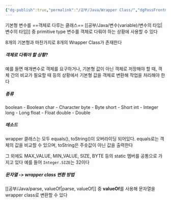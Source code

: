 ```yaml
---
{"dg-publish":true,"permalink":"/공부/Java/Wrapper Class/","dgPassFrontmatter":true}
---
```



기본형 변수를 ==객체로 다루는 클래스==
[[공부/Java/변수(variable)/변수의 타입\|변수의 타입]] 중 primitive type 변수를 객체로 다뤄야 하는 상황에 사용할 수 있다

8개의 기본형과 마찬가지로 8개의 Wrapper Class가 존재한다

##### 객체로 다뤄야 할 상황?

예를 들면 매개변수로 객체를 요구하거나,
기본형 값이 아닌 객체로 저장해야 할 때,
객체 간의 비교가 필요할 때 등의 상황에서 기본형 값을 객체로 변환해 작업을 처리해야 한다

##### 종류
boolean - Boolean
char - Character
byte - Byte
short - Short
int - Integer
long - Long
float - Float
double - Double

##### 메소드

wrapper 클래스는 모두 equals(), toString()이 오버라이딩 되어있다.
equals로는 객체의 값을 비교할 수 있으며, toString은 주솟값이 아닌 값을 출력한다

그 외에도 MAX_VALUE, MIN_VALUE, SIZE, BYTE 등의 static 멤버를 공통으로 가지고 있다
예를 들어 `Integer.SIZE`는 32이다

##### 문자열 -> wrapper class 변환 방법

[[공부/Java/parse, valueOf\|parse, valueOf]] 중 **valueOf**를 사용해 문자열을 wrapper class로 변환할 수 있다